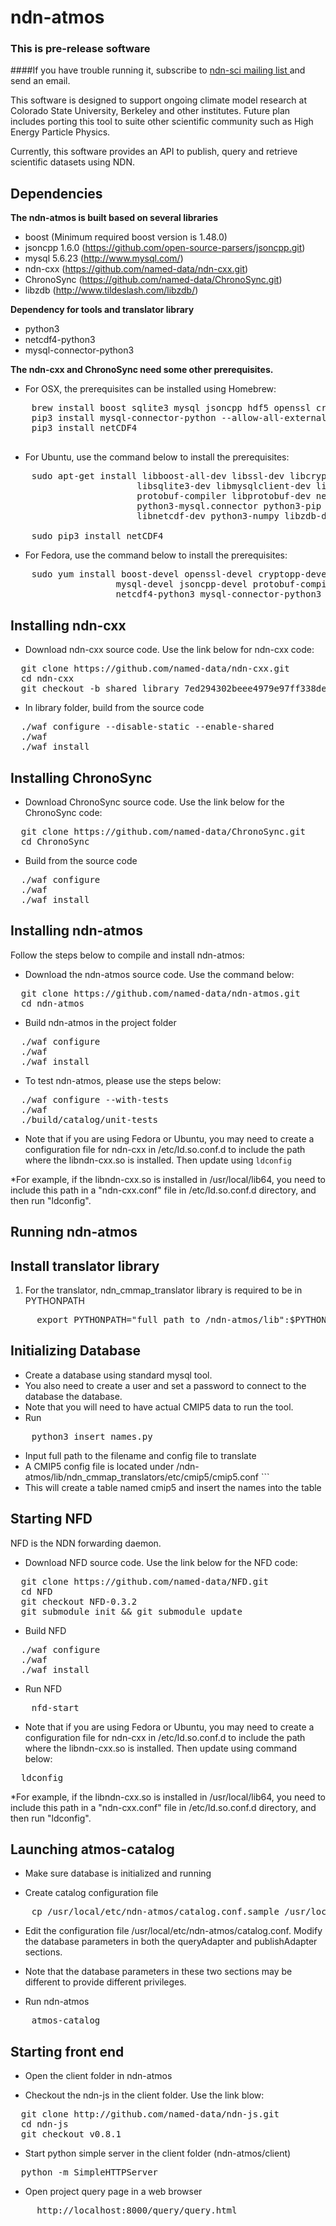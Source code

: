 ndn-atmos
============

### This is pre-release software
####If you have trouble running it, subscribe to <a href=http://www.netsec.colostate.edu/mailman/listinfo/ndn-sci> ndn-sci mailing list </a> and send an email.

 This software is designed to support ongoing climate model research at Colorado State University,
 Berkeley and other institutes. Future plan includes porting this tool to suite other scientific
 community such as High Energy Particle Physics.

 Currently, this software provides an API to publish, query and retrieve scientific datasets using
 NDN.

Dependencies
---------------------

**The ndn-atmos is built based on several libraries**

 * boost (Minimum required boost version is 1.48.0)
 * jsoncpp 1.6.0 (https://github.com/open-source-parsers/jsoncpp.git)
 * mysql 5.6.23 (http://www.mysql.com/)
 * ndn-cxx (https://github.com/named-data/ndn-cxx.git)
 * ChronoSync (https://github.com/named-data/ChronoSync.git)
 * libzdb (http://www.tildeslash.com/libzdb/)

**Dependency for tools and translator library**

 * python3
 * netcdf4-python3
 * mysql-connector-python3

**The ndn-cxx and ChronoSync need some other prerequisites.**

 *  For OSX, the prerequisites can be installed using Homebrew:

<pre>
    brew install boost sqlite3 mysql jsoncpp hdf5 openssl cryptopp protobuf libzdb
    pip3 install mysql-connector-python --allow-all-external
    pip3 install netCDF4

</pre>

 * For Ubuntu, use the command below to install the prerequisites:

<pre>
    sudo apt-get install libboost-all-dev libssl-dev libcrypto++-dev \
                        libsqlite3-dev libmysqlclient-dev libjsoncpp-dev \
                        protobuf-compiler libprotobuf-dev netcdf4-python \
                        python3-mysql.connector python3-pip libhdf5-dev \
                        libnetcdf-dev python3-numpy libzdb-dev

    sudo pip3 install netCDF4
</pre>

 * For Fedora, use the command below to install the prerequisites:

<pre>
    sudo yum install boost-devel openssl-devel cryptopp-devel sqlite3x-devel \
                    mysql-devel jsoncpp-devel protobuf-compiler protobuf-devel \
                    netcdf4-python3 mysql-connector-python3 libzdb-devel
</pre>



Installing ndn-cxx
---------------------

* Download ndn-cxx source code. Use the link below for ndn-cxx code:

<pre>
  git clone https://github.com/named-data/ndn-cxx.git
  cd ndn-cxx
  git checkout -b shared_library 7ed294302beee4979e97ff338dee0eb3eef51142
</pre>

* In library folder, build from the source code

<pre>
  ./waf configure --disable-static --enable-shared
  ./waf
  ./waf install
</pre>

Installing ChronoSync
---------------------

* Download ChronoSync source code. Use the link below for the ChronoSync code:

<pre>
  git clone https://github.com/named-data/ChronoSync.git
  cd ChronoSync
</pre>

* Build from the source code

<pre>
  ./waf configure
  ./waf
  ./waf install
</pre>


Installing ndn-atmos
---------------------

Follow the steps below to compile and install ndn-atmos:

* Download the ndn-atmos source code. Use the command below:

<pre>
  git clone https://github.com/named-data/ndn-atmos.git
  cd ndn-atmos
</pre>

* Build ndn-atmos in the project folder

<pre>
  ./waf configure
  ./waf
  ./waf install
</pre>

* To test ndn-atmos, please use the steps below:

<pre>
  ./waf configure --with-tests
  ./waf
  ./build/catalog/unit-tests
</pre>

* Note that if you are using Fedora or Ubuntu, you may need to create a configuration file for
ndn-cxx in /etc/ld.so.conf.d to include the path where the libndn-cxx.so is installed. Then
update using `ldconfig`

*For example, if the libndn-cxx.so is installed in /usr/local/lib64, you need to include
this path in a "ndn-cxx.conf" file in /etc/ld.so.conf.d directory, and then run "ldconfig".


Running ndn-atmos
--------------------------

Install translator library
---------------------------
1. For the translator, ndn_cmmap_translator library is required to be in PYTHONPATH

<pre>
     export PYTHONPATH="full path to /ndn-atmos/lib":$PYTHONPATH
</pre>


Initializing Database
---------------------
* Create a database using standard mysql tool.
* You also need to create a user and set a password to connect to the database the database.
* Note that you will need to have actual CMIP5 data to run the tool.
* Run

<pre>
    python3 insert_names.py
</pre>

* Input full path to the filename and config file to translate
* A CMIP5 config file is located under
</pre> /ndn-atmos/lib/ndn_cmmap_translators/etc/cmip5/cmip5.conf ```
* This will create a table named cmip5 and insert the names into the table


Starting NFD
------------
NFD is the NDN forwarding daemon.

* Download NFD source code. Use the link below for the NFD code:

<pre>
  git clone https://github.com/named-data/NFD.git
  cd NFD
  git checkout NFD-0.3.2
  git submodule init && git submodule update
</pre>

* Build NFD

<pre>
  ./waf configure
  ./waf
  ./waf install
</pre>

* Run NFD

<pre>
    nfd-start
</pre>

* Note that if you are using Fedora or Ubuntu, you may need to create a configuration file for
ndn-cxx in /etc/ld.so.conf.d to include the path where the libndn-cxx.so is installed. Then
update using command below:

<pre>
  ldconfig
</pre>

*For example, if the libndn-cxx.so is installed in /usr/local/lib64, you need to include
this path in a "ndn-cxx.conf" file in /etc/ld.so.conf.d directory, and then run "ldconfig".


Launching atmos-catalog
-----------------------

* Make sure database is initialized and running

* Create catalog configuration file

<pre>
    cp /usr/local/etc/ndn-atmos/catalog.conf.sample /usr/local/etc/ndn-atmos/catalog.conf
</pre>

* Edit the configuration file /usr/local/etc/ndn-atmos/catalog.conf. Modify the database parameters
in both the queryAdapter and publishAdapter sections.
* Note that the database parameters in these two sections may be different to provide different
privileges.


* Run ndn-atmos

<pre>
    atmos-catalog
</pre>


Starting front end
------------------

* Open the client folder in ndn-atmos

* Checkout the ndn-js in the client folder. Use the link blow:

<pre>
  git clone http://github.com/named-data/ndn-js.git
  cd ndn-js
  git checkout v0.8.1
</pre>

* Start python simple server in the client folder (ndn-atmos/client)

<pre>
  python -m SimpleHTTPServer
</pre>

* Open project query page in a web browser

<pre>
     http://localhost:8000/query/query.html
</pre>
